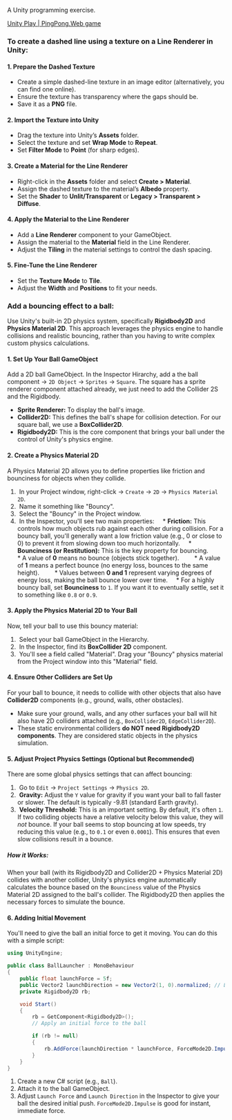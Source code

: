 
A Unity programming exercise.

[Unity Play | PingPong.Web game](https://play.unity.com/en/games/5521380b-c9c8-4163-92ca-cb13bfdd25be/pingpongweb)

### To create a dashed line using a texture on a Line Renderer in Unity:

#### 1. Prepare the Dashed Texture
- Create a simple dashed-line texture in an image editor (alternatively, you can find one online).
- Ensure the texture has transparency where the gaps should be.
- Save it as a **PNG** file.
#### 2. Import the Texture into Unity
- Drag the texture into Unity’s **Assets** folder.
- Select the texture and set **Wrap Mode** to **Repeat**.
- Set **Filter Mode** to **Point** (for sharp edges).
#### 3. Create a Material for the Line Renderer
- Right-click in the **Assets** folder and select **Create > Material**.
- Assign the dashed texture to the material’s **Albedo** property.
- Set the **Shader** to **Unlit/Transparent** or **Legacy > Transparent > Diffuse**.
#### 4. Apply the Material to the Line Renderer
- Add a **Line Renderer** component to your GameObject.
- Assign the material to the **Material** field in the Line Renderer.
- Adjust the **Tiling** in the material settings to control the dash spacing.
#### 5. Fine-Tune the Line Renderer
- Set the **Texture Mode** to **Tile**.
- Adjust the **Width** and **Positions** to fit your needs.

### Add a bouncing effect to a ball:

Use Unity's built-in 2D physics system, specifically **Rigidbody2D** and **Physics Material 2D**. This approach leverages the physics engine to handle collisions and realistic bouncing, rather than you having to write complex custom physics calculations.
#### 1. Set Up Your Ball GameObject
Add  a 2D ball GameObject. In the Inspector Hirarchy, add a the ball component -> `2D Object` -> `Sprites` -> `Square`. The square has a sprite renderer component attached already, we just need to add the Collider 2S and the Rigidbody.
* **Sprite Renderer:** To display the ball's image.
* **Collider2D:** This defines the ball's shape for collision detection. For our square ball, we use a **BoxCollider2D**.
* **Rigidbody2D:** This is the core component that brings your ball under the control of Unity's physics engine.
    
#### 2. Create a Physics Material 2D
A Physics Material 2D allows you to define properties like friction and bounciness for objects when they collide.
1.  In your Project window, right-click -> `Create` -> `2D` -> `Physics Material 2D`.
2.  Name it something like "Bouncy".
3.  Select the "Bouncy" in the Project window.
4.  In the Inspector, you'll see two main properties:
    * **Friction:** This controls how much objects rub against each other during collision. For a bouncy ball, you'll generally want a low friction value (e.g., 0 or close to 0) to prevent it from slowing down too much horizontally.
    * **Bounciness (or Restitution):** This is the key property for bouncing.
        * A value of **0** means no bounce (objects stick together).
        * A value of **1** means a perfect bounce (no energy loss, bounces to the same height).
        * Values between **0 and 1** represent varying degrees of energy loss, making the ball bounce lower over time.
    * For a highly bouncy ball, set **Bounciness** to `1`. If you want it to eventually settle, set it to something like `0.8` or `0.9`.
#### 3. Apply the Physics Material 2D to Your Ball
Now, tell your ball to use this bouncy material:
1.  Select your ball GameObject in the Hierarchy.
2.  In the Inspector, find its **BoxCollider 2D** component.
3.  You'll see a field called "Material". Drag your "Bouncy" physics material from the Project window into this "Material" field.

#### 4. Ensure Other Colliders are Set Up
For your ball to bounce, it needs to collide with other objects that also have **Collider2D** components (e.g., ground, walls, other obstacles).
* Make sure your ground, walls, and any other surfaces your ball will hit also have 2D colliders attached (e.g., `BoxCollider2D`, `EdgeCollider2D`).
* These static environmental colliders **do NOT need Rigidbody2D components**. They are considered static objects in the physics simulation.

#### 5. Adjust Project Physics Settings (Optional but Recommended)
There are some global physics settings that can affect bouncing:
1.  Go to `Edit` -> `Project Settings` -> `Physics 2D`.
2.  **Gravity:** Adjust the `Y` value for gravity if you want your ball to fall faster or slower. The default is typically -9.81 (standard Earth gravity).
3.  **Velocity Threshold:** This is an important setting. By default, it's often `1`. If two colliding objects have a relative velocity below this value, they will *not* bounce. If your ball seems to stop bouncing at low speeds, try reducing this value (e.g., to `0.1` or even `0.0001`). This ensures that even slow collisions result in a bounce.

##### How it Works:
When your ball (with its Rigidbody2D and Collider2D + Physics Material 2D) collides with another collider, Unity's physics engine automatically calculates the bounce based on the `Bounciness` value of the Physics Material 2D assigned to the ball's collider. The Rigidbody2D then applies the necessary forces to simulate the bounce.
#### 6. Adding Initial Movement
You'll need to give the ball  an initial force to get it moving. You can do this with a simple script:

```csharp
using UnityEngine;

public class BallLauncher : MonoBehaviour
{
    public float launchForce = 5f;
    public Vector2 launchDirection = new Vector2(1, 0).normalized; // Launch horizontal right
    private Rigidbody2D rb;

    void Start()
    {
        rb = GetComponent<Rigidbody2D>();
        // Apply an initial force to the ball

        if (rb != null)
        {
            rb.AddForce(launchDirection * launchForce, ForceMode2D.Impulse);
        }
    }
}
```


1. Create a new C# script (e.g., `Ball`).
2. Attach it to the ball GameObject.
3. Adjust `Launch Force` and `Launch Direction` in the Inspector to give your ball the desired initial push. `ForceMode2D.Impulse` is good for instant, immediate force.

